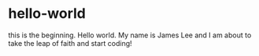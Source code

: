 # hello-world
this is the beginning.
Hello world. My name is James Lee and I am about to take the leap of faith and start coding!
